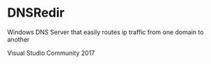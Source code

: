# DNSRedir
Windows DNS Server that easily routes ip traffic from one domain to another

Visual Studio Community 2017
